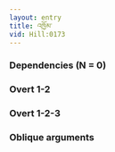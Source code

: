 ```yaml
---
layout: entry
title: འཁྱོམ་
vid: Hill:0173
---
```

### Dependencies (N = 0)


### Overt 1-2


### Overt 1-2-3


### Oblique arguments
